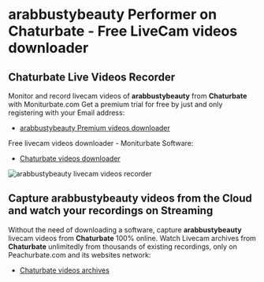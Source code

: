 # arabbustybeauty Performer on Chaturbate - Free LiveCam videos downloader

## Chaturbate Live Videos Recorder

Monitor and record livecam videos of **arabbustybeauty** from **Chaturbate** with Moniturbate.com
Get a premium trial for free by just and only registering with your Email address:
* [arabbustybeauty Premium videos downloader](https://moniturbate.com/request-demo-licence-key.html)

Free livecam videos downloader - Moniturbate Software:
* [Chaturbate videos downloader](https://moniturbate.com/moniturbate-download-software.html)

![arabbustybeauty livecam videos recorder](https://peachurnet.com/templates/moniturbate-software.png)


## Capture arabbustybeauty videos from the Cloud and watch your recordings on Streaming

Without the need of downloading a software, capture **arabbustybeauty** livecam videos from **Chaturbate** 100% online.
Watch Livecam archives from **Chaturbate** unlimitedly from thousands of existing recordings, only on Peachurbate.com and its websites network:
* [Chaturbate videos archives](https://peachurnet.com/)